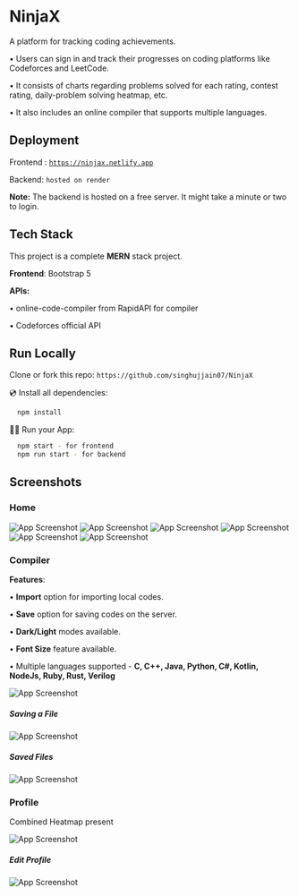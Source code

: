 ﻿
# NinjaX 
A platform for tracking coding achievements.

 • Users can sign in and track their progresses on coding platforms like Codeforces and LeetCode.
 
 • It consists of charts regarding problems solved for each rating, contest rating, daily-problem solving heatmap, etc.
 
 • It also includes an online compiler that supports multiple languages.

## Deployment
 Frontend : [`https://ninjax.netlify.app`](https://ninjax.netlify.app/)
 
 Backend: `hosted on render`

**Note:** The backend is hosted on a free server. It might take a minute or two to login.

## Tech Stack
This project is a complete **MERN** stack project.

**Frontend**: Bootstrap 5

**APIs:** 

• online-code-compiler from RapidAPI for compiler

• Codeforces official API 



## Run Locally

Clone or fork this repo: `https://github.com/singhujjain07/NinjaX`


💿 Install all dependencies:

```bash
  npm install
```
🚴‍♂️ Run your App:

```bash
  npm start - for frontend
  npm run start - for backend
```
## Screenshots

### Home
![App Screenshot](https://github.com/singhujjain07/NinjaX/blob/main/screenshots/1.jpg?raw=true)
![App Screenshot](https://github.com/singhujjain07/NinjaX/blob/main/screenshots/2.jpg?raw=true)
![App Screenshot](https://github.com/singhujjain07/NinjaX/blob/main/screenshots/3.jpg?raw=true)
![App Screenshot](https://github.com/singhujjain07/NinjaX/blob/main/screenshots/4.jpg?raw=true)
![App Screenshot](https://github.com/singhujjain07/NinjaX/blob/main/screenshots/5.jpg?raw=true)
![App Screenshot](https://github.com/singhujjain07/NinjaX/blob/main/screenshots/6.jpg?raw=true)

### Compiler

**Features**: 

 • **Import** option for importing local codes.
 
 • **Save** option for saving codes on the server.
 
 • **Dark/Light** modes available.
 
 • **Font Size** feature available.
 
 • Multiple languages supported - **C, C++, Java, Python, C#, Kotlin, NodeJs, Ruby, Rust, Verilog**

![App Screenshot](https://github.com/singhujjain07/NinjaX/blob/main/screenshots/7.jpg?raw=true)

##### Saving a File
![App Screenshot](https://github.com/singhujjain07/NinjaX/blob/main/screenshots/8.jpg?raw=true)

##### Saved Files
![App Screenshot](https://github.com/singhujjain07/NinjaX/blob/main/screenshots/9.jpg?raw=true)


### Profile 

 Combined Heatmap present

![App Screenshot](https://github.com/singhujjain07/NinjaX/blob/main/screenshots/10.jpg?raw=true)

##### Edit Profile
![App Screenshot](https://github.com/singhujjain07/NinjaX/blob/main/screenshots/11.jpg?raw=true)


